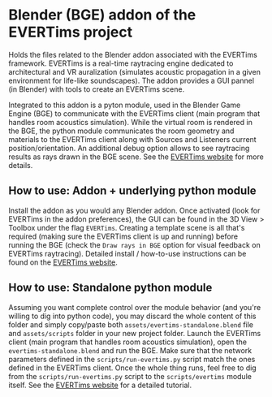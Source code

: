 # Blender (BGE) addon of the EVERTims project

Holds the files related to the Blender addon associated with the EVERTims framework. EVERTims is a real-time raytracing engine dedicated to architectural and VR auralization (simulates acoustic propagation in a given environment for life-like soundscapes). The addon provides a GUI pannel (in Blender) with tools to create an EVERTims scene.

Integrated to this addon is a pyton module, used in the Blender Game Engine (BGE) to communicate with the EVERTims client (main program that handles room acoustics simulation). While the virtual room is rendered in the BGE, the python module communicates the room geometry and materials to the EVERTims client along with Sources and Listeners current position/orientation. An additional debug option allows to see raytracing results as rays drawn in the BGE scene. See the [EVERTims website] for more details.

## How to use: Addon + underlying python module

Install the addon as you would any Blender addon. Once activated (look for EVERTims in the addon preferences), the GUI can be found in the 3D View > Toolbox under the flag ``EVERTims``. Creating a template scene is all that's required (making sure the EVERTims client is up and running) before running the BGE (check the ``Draw rays in BGE`` option for visual feedback on EVERTims raytracing). Detailed install / how-to-use instructions can be found on the [EVERTims website].

## How to use: Standalone python module

Assuming you want complete control over the module behavior (and you're willing to dig into python code), you may discard the whole content of this folder and simply copy/paste both ``assets/evertims-standalone.blend`` file and ``assets/scripts`` folder in your new project folder. Launch the EVERTims client (main program that handles room acoustics simulation), open the ``evertims-standalone.blend`` and run the BGE. Make sure that the network parameters defined in the ``scripts/run-evertims.py`` script match the ones defined in the EVERTims client. Once the whole thing runs, feel free to dig from the ``scripts/run-evertims.py`` script to the ``scripts/evertims`` module itself. See the [EVERTims website] for a detailed tutorial.

[EVERTims website]: (https://evertims.github.io/website)
